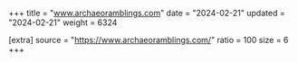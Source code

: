 +++
title = "www.archaeoramblings.com"
date = "2024-02-21"
updated = "2024-02-21"
weight = 6324

[extra]
source = "https://www.archaeoramblings.com/"
ratio = 100
size = 6
+++
